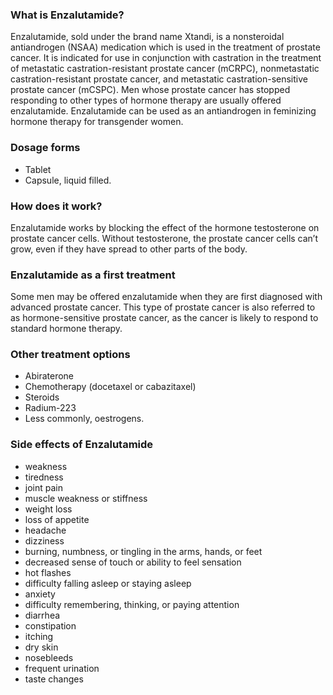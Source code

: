 ### What is Enzalutamide?
Enzalutamide, sold under the brand name Xtandi, is a nonsteroidal antiandrogen (NSAA) medication which is used in the treatment of prostate cancer. It is indicated for use in conjunction with castration in the treatment of metastatic castration-resistant prostate cancer (mCRPC), nonmetastatic castration-resistant prostate cancer, and metastatic castration-sensitive prostate cancer (mCSPC).
Men whose prostate cancer has stopped responding to other types of hormone therapy are usually offered enzalutamide. Enzalutamide can be used as an antiandrogen in feminizing hormone therapy for transgender women.

### Dosage forms
* Tablet
* Capsule, liquid filled.

### How does it work?
Enzalutamide works by blocking the effect of the hormone testosterone on prostate cancer cells. Without testosterone, the prostate cancer cells can’t grow, even if they have spread to other parts of the body.

### Enzalutamide as a first treatment
Some men may be offered enzalutamide when they are first diagnosed with advanced prostate cancer. This type of prostate cancer is also referred to as hormone-sensitive prostate cancer, as the cancer is likely to respond to standard hormone therapy.

### Other treatment options
* Abiraterone
* Chemotherapy (docetaxel or cabazitaxel)
* Steroids
* Radium-223
* Less commonly, oestrogens.

### Side effects of Enzalutamide
* weakness
* tiredness
* joint pain
* muscle weakness or stiffness
* weight loss
* loss of appetite
* headache
* dizziness
* burning, numbness, or tingling in the arms, hands, or feet
* decreased sense of touch or ability to feel sensation
* hot flashes
* difficulty falling asleep or staying asleep
* anxiety
* difficulty remembering, thinking, or paying attention
* diarrhea
* constipation
* itching
* dry skin
* nosebleeds
* frequent urination
* taste changes